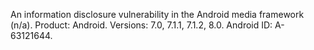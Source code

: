 An information disclosure vulnerability in the Android media framework (n/a). Product: Android. Versions: 7.0, 7.1.1, 7.1.2, 8.0. Android ID: A-63121644.